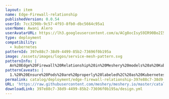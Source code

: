 ```yaml
---
layout: item
name: Edge-Firewall-relationship
publishedVersion: 0.0.54
userId: 7cc3290b-9c57-4f93-8fb0-dbc5664c95a1
userName: Awani Alero
userAvatarURL: https://lh3.googleusercontent.com/a/ACg8ocIsyS9IR90Bo2I56iqRPlYulzglXOKhqczvYvf31sttxczvwuTX=s96-c
type: deployment
compatibility:
  - kubernetes
patternId: 397e88c7-38d9-4499-85b2-73696f0b195a
image: /assets/images/logos/service-mesh-pattern.svg
patternInfo: |
  An%20Edge%20Firewall%20Relationship%20in%20Meshery%20models%20a%20Kubernetes%20Network%20Policy%20that%20controls%20ingress%20and%20egress%20traffic%20between%20Pods.%20This%20relationship%20defines%20rules%20for%20Pod-to-Pod%20communication%2C%20specifying%20allowed%20and%20blocked%20traffic%20paths.%20By%20enforcing%20network%20policies%2C%20it%20secures%20inter-Pod%20communication%20and%20enhances%20overall%20cluster%20security.
patternCaveats: |
  1.%20%20Ensure%20Pods%20are%20properly%20labeled%2C%20as%20Kubernetes%20Network%20Policies%20rely%20on%20labels%20to%20apply%20rules.%20Inconsistent%20or%20missing%20labels%20can%20cause%20the%20policy%20to%20behave%20unpredictably%20or%20fail%20to%20enforce%20the%20intended%20traffic%20rules.%0A%0A2.%20Ensure%20that%20the%20correct%20ports%20and%20protocols%20are%20specified%20in%20the%20network%20policy.%20Misconfigured%20ports%20or%20protocols%20can%20result%20in%20unintended%20traffic%20blocking%2C%20preventing%20necessary%20communication%20between%20Pods%20or%20services.%0A%0A3.%20Be%20mindful%20of%20how%20multiple%20network%20policies%20are%20configured%20within%20the%20same%20namespace.%20Overlapping%20or%20conflicting%20rules%20across%20policies%20may%20cause%20unexpected%20traffic%20behavior%2C%20so%20ensure%20that%20policies%20are%20clearly%20defined%20and%20ordered%20to%20avoid%20conflicts.
permalink: catalog/deployment/edge-firewall-relationship-397e88c7-38d9-4499-85b2-73696f0b195a.html
URL: 'https://raw.githubusercontent.com/meshery/meshery.io/master/catalog/397e88c7-38d9-4499-85b2-73696f0b195a/0.0.54/design.yml'
downloadLink: 397e88c7-38d9-4499-85b2-73696f0b195a/design.yml
---
```

